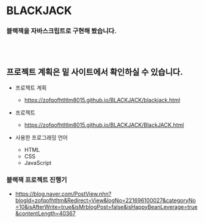 # BLACKJACK

### 블랙잭을 자바스크립트로 구현해 봤습니다.


<br><br>
## 프로젝트 계획은 밑 사이트에서 확인하실 수 있습니다. <br>
- 프로젝트 계획
  - https://zofqofhtltlm8015.github.io/BLACKJACK/blackjack.html
- 프로젝트
  - https://zofqofhtltlm8015.github.io/BLACKJACK/BlackJACK.html
  
- 사용한 프로그래밍 언어
  - HTML
  - CSS
  - JavaScript

### 블랙잭 프로젝트 진행기
- https://blog.naver.com/PostView.nhn?blogId=zofqofhtltm&Redirect=View&logNo=221696100027&categoryNo=10&isAfterWrite=true&isMrblogPost=false&isHappyBeanLeverage=true&contentLength=40367


